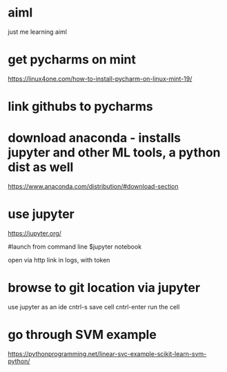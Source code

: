 # aiml
just me learning aiml

# get pycharms on mint
https://linux4one.com/how-to-install-pycharm-on-linux-mint-19/

# link githubs to pycharms

# download anaconda - installs jupyter and other ML tools, a python dist as well
https://www.anaconda.com/distribution/#download-section

# use jupyter
https://jupyter.org/

#launch from command line
$jupyter notebook

open via http link in logs, with token

# browse to git location via jupyter
use jupyter as an ide
cntrl-s save cell
cntrl-enter run the cell

# go through SVM example
https://pythonprogramming.net/linear-svc-example-scikit-learn-svm-python/
